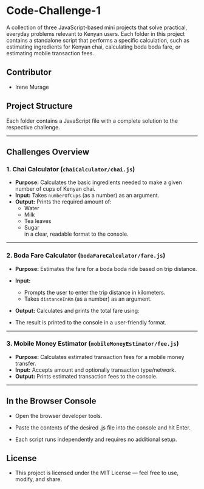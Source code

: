 # Code-Challenge-1

A collection of three JavaScript-based mini projects that solve practical, everyday problems relevant to Kenyan users. Each folder in this project contains a standalone script that performs a specific calculation, such as estimating ingredients for Kenyan chai, calculating boda boda fare, or estimating mobile transaction fees.

## Contributor
- Irene Murage

## Project Structure


Each folder contains a JavaScript file with a complete solution to the respective challenge.

---

## Challenges Overview

### 1. Chai Calculator (`chaiCalculator/chai.js`)
- **Purpose:** Calculates the basic ingredients needed to make a given number of cups of Kenyan chai.
- **Input:** Takes `numberOfCups` (as a number) as an argument.
- **Output:** Prints the required amount of:
  - Water
  - Milk
  - Tea leaves
  - Sugar  
  in a clear, readable format to the console.

---

### 2. Boda Fare Calculator (`bodaFareCalculator/fare.js`)
- **Purpose:** Estimates the fare for a boda boda ride based on trip distance.
- **Input:**
  - Prompts the user to enter the trip distance in kilometers.
  - Takes `distanceInKm` (as a number) as an argument.
- **Output:** Calculates and prints the total fare using:


- The result is printed to the console in a user-friendly format.

---

### 3. Mobile Money Estimator (`mobileMoneyEstimator/fee.js`)
- **Purpose:** Calculates estimated transaction fees for a mobile money transfer.
- **Input:** Accepts amount and optionally transaction type/network.
- **Output:** Prints estimated transaction fees to the console.

---

## In the Browser Console
- Open the browser developer tools.

- Paste the contents of the desired .js file into the console and hit Enter.

- Each script runs independently and requires no additional setup.

## License 
- This project is licensed under the MIT License — feel free to use, modify, and share.

